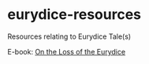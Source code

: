 # eurydice-resources
Resources relating to Eurydice Tale(s)

E-book: [On the Loss of the Eurydice](https://psychemedia.github.io/eurydice-resources/)


